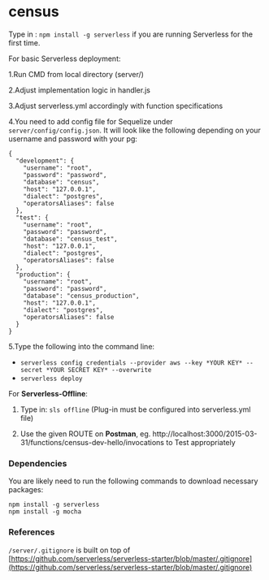 # census

Type in :  `npm install -g serverless`  if you are running Serverless for the first time.
 
 For basic Serverless deployment:
 
1.Run CMD from local directory (server/)

2.Adjust implementation logic in handler.js

3.Adjust serverless.yml accordingly with function specifications

4.You need to add config file for Sequelize under <code>server/config/config.json</code>. It will look like the following depending on your username and password with your pg:

```
{
  "development": {
    "username": "root",
    "password": "password",
    "database": "census",
    "host": "127.0.0.1",
    "dialect": "postgres",
    "operatorsAliases": false
  },
  "test": {
    "username": "root",
    "password": "password",
    "database": "census_test",
    "host": "127.0.0.1",
    "dialect": "postgres",
    "operatorsAliases": false
  },
  "production": {
    "username": "root",
    "password": "password",
    "database": "census_production",
    "host": "127.0.0.1",
    "dialect": "postgres",
    "operatorsAliases": false
  }
}
```

5.Type the following into the command line:
* `serverless config credentials --provider aws --key *YOUR KEY* --secret *YOUR SECRET KEY* --overwrite`
* `serverless deploy`

For **Serverless-Offline**:

1. Type in: `sls offline` (Plug-in must be configured into serverless.yml file)

2. Use the given ROUTE on **Postman**, eg. http://localhost:3000/2015-03-31/functions/census-dev-hello/invocations to Test appropriately

### Dependencies
You are likely need to run the following commands to download necessary packages:

```
npm install -g serverless
npm install -g mocha
```

### References
<code>/server/.gitignore</code> is built on top of [https://github.com/serverless/serverless-starter/blob/master/.gitignore](https://github.com/serverless/serverless-starter/blob/master/.gitignore)






